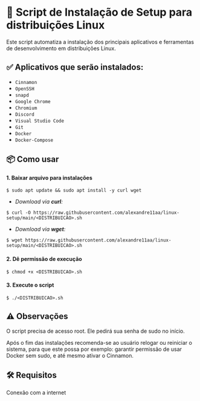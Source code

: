 # 🚀 Script de Instalação de Setup para distribuições Linux

Este script automatiza a instalação dos principais aplicativos e ferramentas de desenvolvimento em distribuições Linux.

## ✅ Aplicativos que serão instalados:

- `Cinnamon`
- `OpenSSH`
- `snapd`
- `Google Chrome`
- `Chromium`
- `Discord`
- `Visual Studio Code`
- `Git`
- `Docker`
- `Docker-Compose`

## 📦 Como usar

#### 1. Baixar arquivo para instalações

```
$ sudo apt update && sudo apt install -y curl wget
```

- *Download via **curl**:*

```
$ curl -O https://raw.githubusercontent.com/alexandre11aa/linux-setup/main/<DISTRIBUICAO>.sh
```

- *Download via **wget**:*

```
$ wget https://raw.githubusercontent.com/alexandre11aa/linux-setup/main/<DISTRIBUICAO>.sh
```

#### 2. Dê permissão de execução

```
$ chmod +x <DISTRIBUICAO>.sh
```

#### 3. Execute o script

```
$ ./<DISTRIBUICAO>.sh
```

## ⚠️ Observações

O script precisa de acesso root. Ele pedirá sua senha de sudo no início.

Após o fim das instalações recomenda-se ao usuário relogar ou reiniciar o sistema, para que este possa por exemplo: garantir permissão de usar Docker sem sudo, e até mesmo ativar o Cinnamon.

## 🛠️ Requisitos

Conexão com a internet